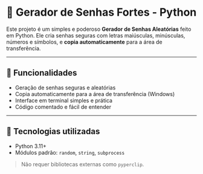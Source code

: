 # 🔐 Gerador de Senhas Fortes - Python

Este projeto é um simples e poderoso **Gerador de Senhas Aleatórias** feito em Python. Ele cria senhas seguras com letras maiúsculas, minúsculas, números e símbolos, e **copia automaticamente** para a área de transferência.

---

## 🚀 Funcionalidades

- Geração de senhas seguras e aleatórias
- Copia automaticamente para a área de transferência (Windows)
- Interface em terminal simples e prática
- Código comentado e fácil de entender

---

## 🧠 Tecnologias utilizadas

- Python 3.11+
- Módulos padrão: `random`, `string`, `subprocess`

> Não requer bibliotecas externas como `pyperclip`.


